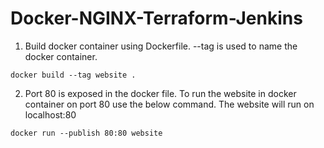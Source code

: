 # Docker-NGINX-Terraform-Jenkins

1. Build docker container using Dockerfile. --tag is used to name the docker container.

```
docker build --tag website .
```

2. Port 80 is exposed in the docker file. To run the website in docker container on port 80 use the below command. The website will run on localhost:80

```
docker run --publish 80:80 website
```
